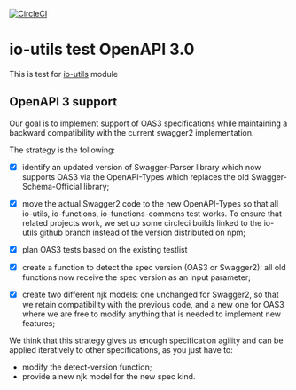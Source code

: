 [![CircleCI](https://circleci.com/gh/aymen94/io-utils-test.svg?style=svg)](https://circleci.com/gh/aymen94/io-utils-test)

# io-utils test OpenAPI 3.0

This is test for [io-utils](https://github.com/teamdigitale/io-utils) module
## OpenAPI 3 support

Our goal is to implement support of OAS3 specifications 
while maintaining a backward compatibility with the current swagger2 implementation.

The strategy is the following:

- [x] identify an updated version of Swagger-Parser library which now
   supports OAS3 via the OpenAPI-Types which replaces the old
   Swagger-Schema-Official library;

- [x] move the actual Swagger2 code to the new OpenAPI-Types so that
   all io-utils, io-functions, io-functions-commons test works. 
   To ensure that related projects work, we set up some circleci
   builds linked to the io-utils github branch instead of the
   version distributed on npm;

- [x] plan OAS3 tests based on the existing testlist

- [x] create a function to detect the spec version (OAS3 or Swagger2):
   all old functions now receive the spec version as an input parameter;

- [x] create two different njk models: one unchanged for Swagger2, so 
   that we retain compatibility with the previous code, and a new one
   for OAS3 where we are free to modify anything that is needed to 
   implement new features;

We think that this strategy gives us enough specification agility and
can be applied iteratively to other specifications, as you just have to:

- modify the detect-version function;
- provide a new njk model for the new spec kind.
